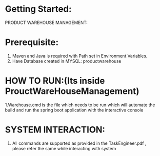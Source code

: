 # Getting Started:
PRODUCT WAREHOUSE MANAGEMENT:

# Prerequisite:
1. Maven and Java is required with Path set in Environment Variables.
2. Have Database created in MYSQL: productwarehouse


# HOW TO RUN:(Its inside ProuctWareHouseManagement)
1.Warehouse.cmd is the file which needs to be run which will automate the build and run the spring boot application with the interactive console

# SYSTEM INTERACTION:
1. All commands are supported as provided in the TaskEngineer.pdf , please refer the same while interacting with system




